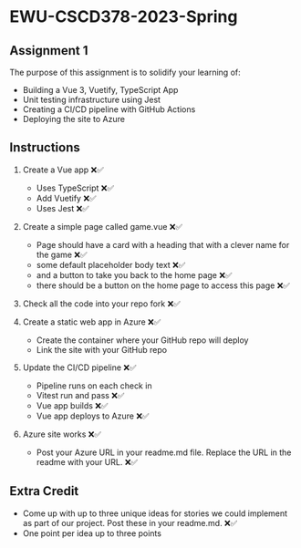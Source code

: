 # EWU-CSCD378-2023-Spring

## Assignment 1

The purpose of this assignment is to solidify your learning of:

- Building a Vue 3, Vuetify, TypeScript App
- Unit testing infrastructure using Jest
- Creating a CI/CD pipeline with GitHub Actions
- Deploying the site to Azure

## Instructions

1. Create a Vue app ❌✅
   - Uses TypeScript ❌✅
   - Add Vuetify ❌✅
   - Uses Jest ❌✅

3. Create a simple page called game.vue ❌✅
   - Page should have a card with a heading that with a clever name for the game ❌✅
   - some default placeholder body text ❌✅
   - and a button to take you back to the home page ❌✅
   - there should be a button on the home page to access this page ❌✅

4. Check all the code into your repo fork ❌✅

5. Create a static web app in Azure ❌✅
   - Create the container where your GitHub repo will deploy
   - Link the site with your GitHub repo

6. Update the CI/CD pipeline ❌✅
   - Pipeline runs on each check in
   - Vitest run and pass ❌✅
   - Vue app builds ❌✅
   - Vue app deploys to Azure ❌✅

7. Azure site works ❌✅
   - Post your Azure URL in your readme.md file. Replace the URL in the readme with your URL. ❌✅

## Extra Credit

- Come up with up to three unique ideas for stories we could implement as part of our project. Post these in your readme.md. ❌✅
- One point per idea up to three points
